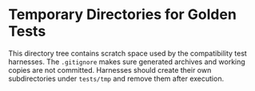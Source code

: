 # Temporary Directories for Golden Tests

This directory tree contains scratch space used by the compatibility test
harnesses. The `.gitignore` makes sure generated archives and working copies
are not committed. Harnesses should create their own subdirectories under
`tests/tmp` and remove them after execution.
